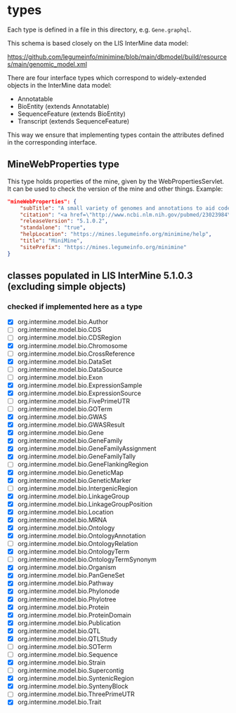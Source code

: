 # types #

Each type is defined in a file in this directory, e.g. `Gene.graphql`.

This schema is based closely on the LIS InterMine data model:

https://github.com/legumeinfo/minimine/blob/main/dbmodel/build/resources/main/genomic_model.xml

There are four interface types which correspond to widely-extended objects in the InterMine data model:

- Annotatable
- BioEntity (extends Annotatable)
- SequenceFeature (extends BioEntity)
- Transcript (extends SequenceFeature)

This way we ensure that implementing types contain the attributes defined in the corresponding interface.

## MineWebProperties type

This type holds properties of the mine, given by the WebPropertiesServlet. It can be used to check
the version of the mine and other things. Example:
```json
"mineWebProperties": {
    "subTitle": "A small variety of genomes and annotations to aid code development.",
    "citation": "<a href=\"http://www.ncbi.nlm.nih.gov/pubmed/23023984\" target=\"_blank\">Smith RN, et al. InterMine: a flexible data warehouse system for the integration and analysis of heterogeneous biological data. Bioinformatics. 2012 Dec 1;28(23):3163-5.</a>",
    "releaseVersion": "5.1.0.2",
    "standalone": "true",
    "helpLocation": "https://mines.legumeinfo.org/minimine/help",
    "title": "MiniMine",
    "sitePrefix": "https://mines.legumeinfo.org/minimine"
}
```

## classes populated in LIS InterMine 5.1.0.3 (excluding simple objects)
### checked if implemented here as a type ##

- [x] org.intermine.model.bio.Author
- [ ] org.intermine.model.bio.CDS
- [ ] org.intermine.model.bio.CDSRegion
- [x] org.intermine.model.bio.Chromosome
- [ ] org.intermine.model.bio.CrossReference
- [x] org.intermine.model.bio.DataSet
- [ ] org.intermine.model.bio.DataSource
- [ ] org.intermine.model.bio.Exon
- [x] org.intermine.model.bio.ExpressionSample
- [x] org.intermine.model.bio.ExpressionSource
- [ ] org.intermine.model.bio.FivePrimeUTR
- [ ] org.intermine.model.bio.GOTerm
- [x] org.intermine.model.bio.GWAS
- [x] org.intermine.model.bio.GWASResult
- [x] org.intermine.model.bio.Gene
- [x] org.intermine.model.bio.GeneFamily
- [x] org.intermine.model.bio.GeneFamilyAssignment
- [x] org.intermine.model.bio.GeneFamilyTally
- [ ] org.intermine.model.bio.GeneFlankingRegion
- [x] org.intermine.model.bio.GeneticMap
- [x] org.intermine.model.bio.GeneticMarker
- [ ] org.intermine.model.bio.IntergenicRegion
- [x] org.intermine.model.bio.LinkageGroup
- [x] org.intermine.model.bio.LinkageGroupPosition
- [x] org.intermine.model.bio.Location
- [x] org.intermine.model.bio.MRNA
- [x] org.intermine.model.bio.Ontology
- [x] org.intermine.model.bio.OntologyAnnotation
- [ ] org.intermine.model.bio.OntologyRelation
- [x] org.intermine.model.bio.OntologyTerm
- [ ] org.intermine.model.bio.OntologyTermSynonym
- [x] org.intermine.model.bio.Organism
- [x] org.intermine.model.bio.PanGeneSet
- [x] org.intermine.model.bio.Pathway
- [x] org.intermine.model.bio.Phylonode
- [x] org.intermine.model.bio.Phylotree
- [x] org.intermine.model.bio.Protein
- [x] org.intermine.model.bio.ProteinDomain
- [x] org.intermine.model.bio.Publication
- [x] org.intermine.model.bio.QTL
- [x] org.intermine.model.bio.QTLStudy
- [ ] org.intermine.model.bio.SOTerm
- [ ] org.intermine.model.bio.Sequence
- [x] org.intermine.model.bio.Strain
- [ ] org.intermine.model.bio.Supercontig
- [x] org.intermine.model.bio.SyntenicRegion
- [x] org.intermine.model.bio.SyntenyBlock
- [ ] org.intermine.model.bio.ThreePrimeUTR
- [x] org.intermine.model.bio.Trait

